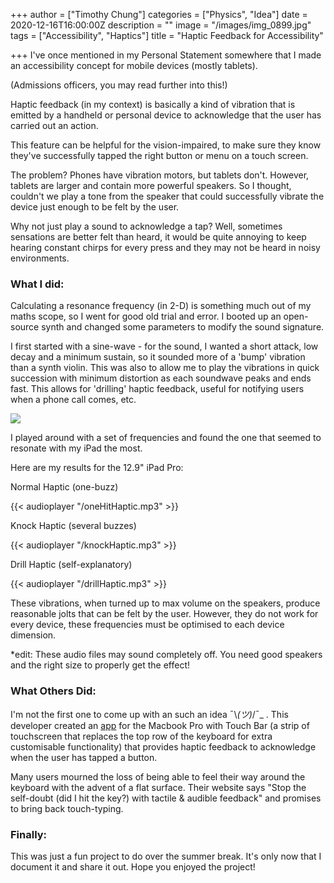 +++
author = ["Timothy Chung"]
categories = ["Physics", "Idea"]
date = 2020-12-16T16:00:00Z
description = ""
image = "/images/img_0899.jpg"
tags = ["Accessibility", "Haptics"]
title = "Haptic Feedback for Accessibility"

+++
I've once mentioned in my Personal Statement somewhere that I made an accessibility concept for mobile devices (mostly tablets).

(Admissions officers, you may read further into this!)

Haptic feedback (in my context) is basically a kind of vibration that is emitted by a handheld or personal device to acknowledge that the user has carried out an action.

This feature can be helpful for the vision-impaired, to make sure they know they've successfully tapped the right button or menu on a touch screen.

The problem? Phones have vibration motors, but tablets don't. However, tablets are larger and contain more powerful speakers. So I thought, couldn't we play a tone from the speaker that could successfully vibrate the device just enough to be felt by the user.

Why not just play a sound to acknowledge a tap? Well, sometimes sensations are better felt than heard, it would be quite annoying to keep hearing constant chirps for every press and they may not be heard in noisy environments.

### What I did:

Calculating a resonance frequency (in 2-D) is something much out of my maths scope, so I went for good old trial and error. I booted up an open-source synth and changed some parameters to modify the sound signature.

I first started with a sine-wave - for the sound, I wanted a short attack, low decay and a minimum sustain, so it sounded more of a 'bump' vibration than a synth violin. This was also to allow me to play the vibrations in quick succession with minimum distortion as each soundwave peaks and ends fast. This allows for 'drilling' haptic feedback, useful for notifying users when a phone call comes, etc.

![](/images/img_5688.JPG)

I played around with a set of frequencies and found the one that seemed to resonate with my iPad the most.

Here are my results for the 12.9" iPad Pro:

Normal Haptic (one-buzz)

{{< audioplayer "/oneHitHaptic.mp3" >}}

Knock Haptic (several buzzes)

{{< audioplayer "/knockHaptic.mp3" >}}

Drill Haptic (self-explanatory)

{{< audioplayer "/drillHaptic.mp3" >}}

These vibrations, when turned up to max volume on the speakers, produce reasonable jolts that can be felt by the user. However, they do not work for every device, these frequencies must be optimised to each device dimension.

\*edit: These audio files may sound completely off. You need good speakers and the right size to properly get the effect!

### What Others Did:

I'm not the first one to come up with an such an idea ¯\\_(ツ)_/¯_ . This developer created an [app](https://www.haptictouchbar.com/) for the Macbook Pro with Touch Bar (a strip of touchscreen that replaces the top row of the keyboard for extra customisable functionality) that provides haptic feedback to acknowledge when the user has tapped a button.

Many users mourned the loss of being able to feel their way around the keyboard with the advent of a flat surface. Their website says "Stop the self-doubt (did I hit the key?) with tactile & audible feedback" and promises to bring back touch-typing.

### Finally:

This was just a fun project to do over the summer break. It's only now that I document it and share it out. Hope you enjoyed the project!
